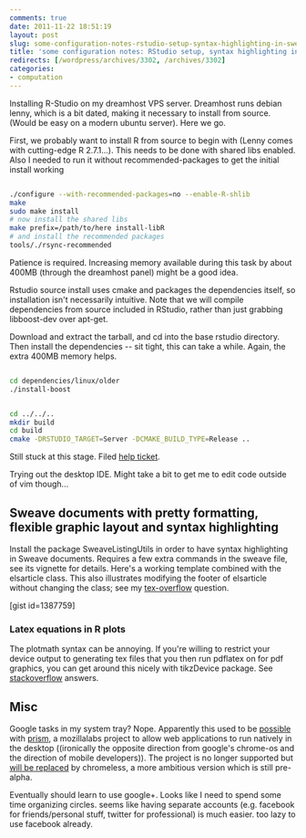 ```yaml
---
comments: true
date: 2011-11-22 18:51:19
layout: post
slug: some-configuration-notes-rstudio-setup-syntax-highlighting-in-sweave
title: 'some configuration notes: RStudio setup, syntax highlighting in sweave'
redirects: [/wordpress/archives/3302, /archives/3302]
categories:
- computation
---
```


Installing R-Studio on my dreamhost VPS server.  Dreamhost runs debian lenny, which is a bit dated, making it necessary to install from source.  (Would be easy on a modern ubuntu server).  Here we go. 

First, we probably want to install R from source to begin with (Lenny comes with cutting-edge R 2.7.1...). This needs to be done with shared libs enabled.  Also I needed to run it without recommended-packages to get the initial install working

```bash

./configure --with-recommended-packages=no --enable-R-shlib 
make 
sudo make install
# now install the shared libs
make prefix=/path/to/here install-libR
# and install the recommended packages 
tools/./rsync-recommended

```


Patience is required.  Increasing memory available during this task by about 400MB (through the dreamhost panel) might be a good idea.  

Rstudio source install uses cmake and packages the dependencies itself, so installation isn't necessarily intuitive.  Note that we will compile dependencies from source included in RStudio, rather than just grabbing libboost-dev over apt-get.  

Download and extract the tarball, and cd into the base rstudio directory. Then install the dependencies -- sit tight, this can take a while.  Again, the extra 400MB memory helps.  


```bash

cd dependencies/linux/older
./install-boost

```




```bash

cd ../../..
mkdir build
cd build
cmake -DRSTUDIO_TARGET=Server -DCMAKE_BUILD_TYPE=Release ..

```


Still stuck at this stage.  Filed [help ticket](http://support.rstudio.org/help/discussions/problems/1169-installing-server-edition-by-source-on-debian-lenny).  



Trying out the desktop IDE. Might take a bit to get me to edit code outside of vim though...




##  Sweave documents with pretty formatting, flexible graphic layout and syntax highlighting 



Install the package SweaveListingUtils in order to have syntax highlighting in Sweave documents.  Requires a few extra commands in the sweave file, see its vignette for details.  Here's a working template combined with the elsarticle class.  This also illustrates modifying the footer of elsarticle without changing the class; see my [tex-overflow](http://tex.stackexchange.com/questions/35712/modify-footer-used-by-elsarticle-cls/35714#35714) question.  

[gist id=1387759]




###  Latex equations in R plots 


The plotmath syntax can be annoying.  If you're willing to restrict your device output to generating tex files that you then run pdflatex on for pdf graphics, you can get around this nicely with tikzDevice package.  See [stackoverflow](stackoverflow.com/questions/8190087/italic-greek-letters-latex-style-math-in-r-plot-titles-with-ggplot/) answers.  



##  Misc 



Google tasks in my system tray? Nope. Apparently this used to be [possible](http://namsisi.wordpress.com/2009/02/22/gmail-tasks-in-your-ubuntu-system-tray/) with [prism](http://prism.mozillalabs.com/), a mozillalabs project to allow web applications to run natively in the desktop ((ironically the opposite direction from google's chrome-os and the direction of mobile developers)).  The project is no longer supported but [will be replaced](http://mozillalabs.com/blog/2011/02/prism-is-now-chromeless/) by chromeless, a more ambitious version which is still pre-alpha.  




Eventually should learn to use google+.  Looks like I need to spend some time organizing circles.  seems like having separate accounts (e.g. facebook for friends/personal stuff, twitter for professional) is much easier. too lazy to use facebook already.  


